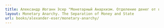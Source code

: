 ```yaml
---
title: Александр Иоганн Эсер "Монетарный Анархизм. Отделение денег от государства"
layout: Monetary Anarchy. The Separation of Money and State
url: books/alexander-eser/monetary-anarchy/
---
```


